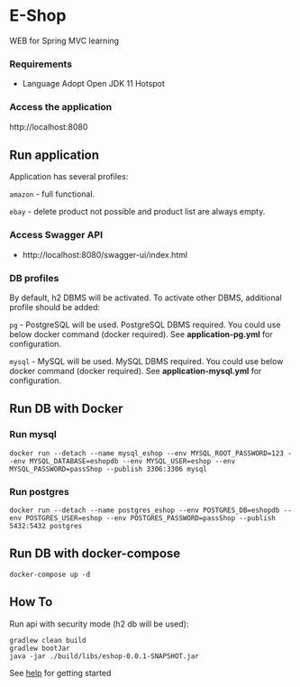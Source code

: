 # E-Shop
WEB for Spring MVC learning

### Requirements
* Language Adopt Open JDK 11 Hotspot

### Access the application
http://localhost:8080

## Run application
Application has several profiles:

`amazon` - full functional.

`ebay` - delete product not possible and product list are always empty.

### Access Swagger API
* http://localhost:8080/swagger-ui/index.html

### DB profiles
By default, h2 DBMS will be activated. To activate other DBMS, additional profile should be added:

`pg` - PostgreSQL will be used. PostgreSQL DBMS required. You could use below docker command (docker required).
See __application-pg.yml__ for configuration.

`mysql` - MySQL will be used. MySQL DBMS required. You could use below docker command (docker required).
See __application-mysql.yml__ for configuration.

## Run DB with Docker
### Run mysql
```
docker run --detach --name mysql_eshop --env MYSQL_ROOT_PASSWORD=123 --env MYSQL_DATABASE=eshopdb --env MYSQL_USER=eshop --env MYSQL_PASSWORD=passShop --publish 3306:3306 mysql
```

### Run postgres
```
docker run --detach --name postgres_eshop --env POSTGRES_DB=eshopdb --env POSTGRES_USER=eshop --env POSTGRES_PASSWORD=passShop --publish 5432:5432 postgres
```

## Run DB with docker-compose
```
docker-compose up -d
```

## How To
Run api with security mode (h2 db will be used):
```
gradlew clean build
gradlew bootJar
java -jar ./build/libs/eshop-0.0.1-SNAPSHOT.jar
```

See [help](HELP.md) for getting started
